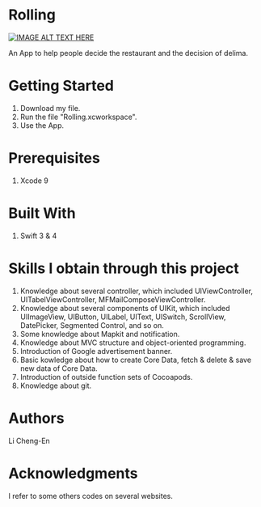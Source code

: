 # Rolling

[![IMAGE ALT TEXT HERE](https://img.youtube.com/vi/YOUTUBE_VIDEO_ID_HERE/0.jpg)](https://youtu.be/L_0Se5BcC_4)

An App to help people decide the restaurant and the decision of delima.

# Getting Started

1. Download my file.
2. Run the file "Rolling.xcworkspace".
3. Use the App.

# Prerequisites

1. Xcode 9

# Built With

1. Swift 3 & 4

# Skills I obtain through this project

1. Knowledge about several controller, which included UIViewController, UITabelViewController, MFMailComposeViewController.
2. Knowledge about several components of UIKit, which included UIImageView, UIButton, UILabel, UIText, UISwitch, ScrollView, DatePicker, Segmented Control, and so on.
3. Some knowledge about Mapkit and notification.
4. Knowledge about MVC structure and object-oriented programming.
5. Introduction of Google advertisement banner.
6. Basic kowledge about how to create Core Data, fetch & delete & save new data of Core Data.
7. Introduction of outside function sets of Cocoapods.
8. Knowledge about git.

# Authors

Li Cheng-En

# Acknowledgments

I refer to some others codes on several websites.
